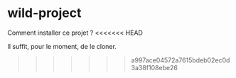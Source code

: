 # wild-project

Comment installer ce projet ?
<<<<<<< HEAD

Il suffit, pour le moment, de le cloner.
>>>>>>> a997ace04572a7615bdeb02ec0d3a38f108ebe26
